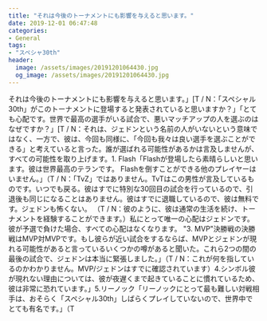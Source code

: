 ```yaml
---
title: "それは今後のトーナメントにも影響を与えると思います。"
date: 2019-12-01 06:47:48
categories:
- General
tags:
- "スペシャ30th"
header:
  image: /assets/images/20191201064430.jpg
  og_image: /assets/images/20191201064430.jpg
---
```


それは今後のトーナメントにも影響を与えると思います。」[T / N：「スペシャル30th」がこのトーナメントに登場すると発表されていると思いますか？」「とても心配です。世界で最高の選手がいる試合で、悪いマッチアップの人を選ぶのはなぜですか？」[T / N：それは、ジェドンという名前の人がいないという意味ではなく、一方で、彼は、今回も同様に、「今回も我々は良い選手を選ぶことができる」と考えていると言った。誰が選ばれる可能性があるかは言及しませんが、すべての可能性を取り上げます。1. Flash「Flashが登場したら素晴らしいと思います。彼は世界最高のテランです。 Flashを倒すことができる他のプレイヤーはいません。」（T / N：「TvZ」ではありません。TvTはこの男性が言及しているものです。いつでも戻る。彼はすでに特別な30回目の試合を行っているので、引退後も同じになることはありません。彼はすでに退職しているので、彼は無料です。ジェドンも怖くない。 （T / N：彼のように、彼は通常の生活を続け、トーナメントを経験することができます。）私にとって唯一の心配はジェドンです。彼が予選で負けた場合、すべての心配はなくなります。 &quot;3. MVP&quot;決勝戦の決勝戦はMVP対MVPです。もし彼らが近い試合をするならば、MVPとジェドンが現れる可能性があると言っているいくつかの噂があると聞いた。これら2つの間の最後の試合で、ジェドンは本当に緊張しました。」（T / N：これが何を指しているのかわかりません。MVP/ジェドンはすでに確認されています）4.シンボル彼が現れない理由については、彼が夜遅くまで起きていることに慣れているため、彼は非常に恐れています。」5.リーノック「リーノックにとって最も難しい対戦相手は、おそらく「スペシャル30th」しばらくプレイしていないので、世界中でとても有名です。」（T
